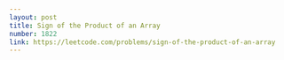 ```yaml
---
layout: post
title: Sign of the Product of an Array
number: 1822
link: https://leetcode.com/problems/sign-of-the-product-of-an-array
---
```

